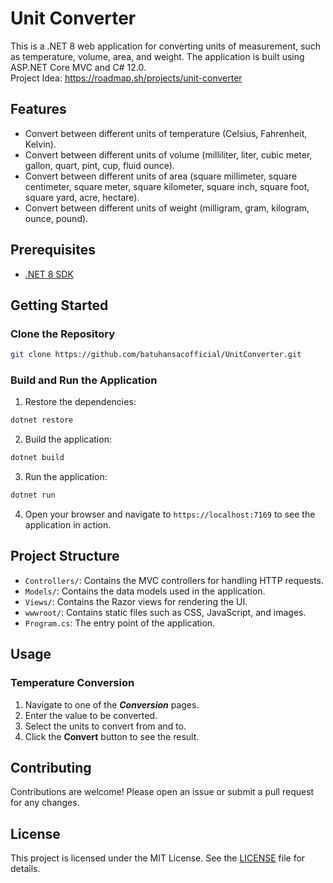 # Unit Converter

This is a .NET 8 web application for converting units of measurement, such as temperature, volume, area, and weight. The application is built using ASP.NET Core MVC and C# 12.0.<br>
Project Idea: https://roadmap.sh/projects/unit-converter

## Features

- Convert between different units of temperature (Celsius, Fahrenheit, Kelvin).
- Convert between different units of volume (milliliter, liter, cubic meter, gallon, quart, pint, cup, fluid ounce).
- Convert between different units of area (square millimeter, square centimeter, square meter, square kilometer, square inch, square foot, square yard, acre, hectare).
- Convert between different units of weight (milligram, gram, kilogram, ounce, pound).

## Prerequisites

- [.NET 8 SDK](https://dotnet.microsoft.com/download/dotnet/8.0)

## Getting Started

### Clone the Repository
```bash
git clone https://github.com/batuhansacofficial/UnitConverter.git
```

### Build and Run the Application

1. Restore the dependencies:
```bash
dotnet restore
```

2. Build the application:
```bash
dotnet build
```

3. Run the application:
```bash
dotnet run
```

4. Open your browser and navigate to `https://localhost:7169` to see the application in action.

## Project Structure

- `Controllers/`: Contains the MVC controllers for handling HTTP requests.
- `Models/`: Contains the data models used in the application.
- `Views/`: Contains the Razor views for rendering the UI.
- `wwwroot/`: Contains static files such as CSS, JavaScript, and images.
- `Program.cs`: The entry point of the application.

## Usage

### Temperature Conversion

1. Navigate to one of the ***Conversion*** pages.
2. Enter the value to be converted.
3. Select the units to convert from and to.
4. Click the **Convert** button to see the result.

## Contributing

Contributions are welcome! Please open an issue or submit a pull request for any changes.

## License

This project is licensed under the MIT License. See the [LICENSE](https://github.com/batuhansacofficial/UnitConverter?tab=MIT-1-ov-file) file for details.